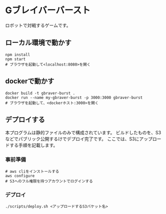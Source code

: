 # Gブレイバーバースト
 
ロボットで対戦するゲームです。

## ローカル環境で動かす

```
npm install
npm start
# ブラウザを起動して<localhost:8080>を開く
```

## dockerで動かす

```
docker build -t gbraver-burst .
docker run --name my-gbraver-burst -p 3000:3000 gbraver-burst
# ブラウザを起動して、<dockerホスト:3000>を開く
```

## デプロイする
本プログラムは静的ファイルのみで構成されています。
ビルドしたものを、S3などでパブリック公開するけでデプロイ完了です。
ここでは、S3にアップロードする手順を記載します。

### 事前準備

```
# aws cliをインストールする
aws configure
# S3へのフル権限を持つアカウントでログインする
```

### デプロイ

```
./scripts/deploy.sh <アップロードするS3バケット名>
```
